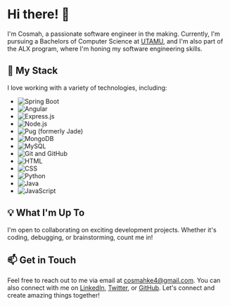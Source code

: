# Hi there! 👋

I'm Cosmah, a passionate software engineer in the making. Currently, I'm pursuing a Bachelors of Computer Science at [UTAMU](https://www.utamu.ac.ug/), and I'm also part of the ALX program, where I'm honing my software engineering skills.

## 🚀 My Stack

I love working with a variety of technologies, including:

- ![Spring Boot](https://insource.io/images/posts/spring-boot.png)
- ![Angular](https://th.bing.com/th/id/OIP.u3mgmYMq4ofTd4lBtZtbxQHaD4?w=308&h=180&c=7&r=0&o=5&dpr=1.3&pid=1.7)
- ![Express.js](https://th.bing.com/th/id/OIP.XQky1N0XySaAZjWJMmAgXgHaED?w=278&h=180&c=7&r=0&o=5&dpr=1.3&pid=1.7)
- ![Node.js](https://th.bing.com/th/id/OIP.A68nTcvqRD1ZvVZDRtrDvwHaEK?w=324&h=182&c=7&r=0&o=5&dpr=1.3&pid=1.7)
- ![Pug (formerly Jade)](link-to-pug-image)
- ![MongoDB](link-to-mongodb-image)
- ![MySQL](link-to-mysql-image)
- ![Git and GitHub](link-to-git-github-image)
- ![HTML](link-to-html-image)
- ![CSS](link-to-css-image)
- ![Python](link-to-python-image)
- ![Java](link-to-java-image)
- ![JavaScript](link-to-javascript-image)

## 💡 What I'm Up To

I'm open to collaborating on exciting development projects. Whether it's coding, debugging, or brainstorming, count me in!

## 📫 Get in Touch

Feel free to reach out to me via email at cosmahke4@gmail.com. You can also connect with me on [LinkedIn](https://www.linkedin.com/in/yourprofile), [Twitter](https://twitter.com/yourhandle), or [GitHub](https://github.com/yourusername). Let's connect and create amazing things together!

<!---
cosmah/cosmah is a ✨ special ✨ repository because its `README.md` (this file) appears on your GitHub profile.
You can click the "Preview" link to see how I've customized my GitHub profile.
--->
